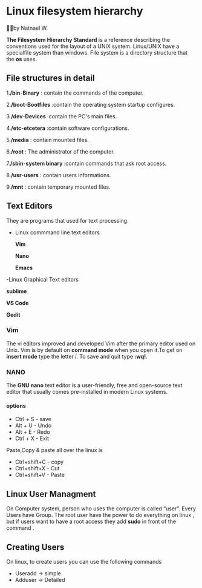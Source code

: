 # Linux filesystem hierarchy

✍🏻by Natnael W.

**The Filesystem Hierarchy Standard** is a reference describing the conventions used for the layout of a UNIX system.
 Linux/UNIX have a specialfile system than windows.
 File system is a directory structure that the **os** uses.

 ## File structures in detail

 1.**/bin**-**Binary** : contain the commands of the computer.
 
 2.**/boot**-**Bootfiles** :contain the operating system startup configures.

 3.**/dev**-**Devices** :contain the PC's main files.

 4.**/etc**-**etcetera** :contain software configurations.

 5.**/media** : contain mounted files.

 6.**/root** : The administrator of the computer.

 7.**/sbin**-**system binary** :contain commands that ask root 
 access.

8.**/usr**-**users** : contain users informations.

9.**/mnt** : contain temporary mounted files.

## Text Editors

They are programs that used for text processing.

- Linux commmand line text editors 
    
    **Vim**

    **Nano**

    **Emacs**

-Linux Graphical Text editors
   
   **sublime**

   **VS Code**

   **Gedit**

### Vim

The vi editors improved and developed Vim after the primary editor used on Unix. Vim is by default on **command mode** when you open it.To get on **insert mode** type the letter *i*.
To save and quit type **:wq!**.

### NANO

The **GNU nano** text editor is a user-friendly,
free and open-source text editor that
usually comes pre-installed in modern Linux
systems.

#### options
- Ctrl + S - save
- Alt + U - Undo 
- Alt + E - Redo
- Ctrl + X - Exit

Paste,Copy & paste all over the linux is
- Ctrl+shift+C - copy
- Ctrl+shift+X - Cut
- Ctrl+shift+V - Paste

## Linux User Managment

On Computer system, person who uses the computer is called “user”. Every Users have Group.
The root user have the power to do everything on linux ,
but if users want to have a root access they add **sudo** in front of the command .

## Creating Users

On linux, to create users you can use the following commands
- Useradd -> simple
- Adduser -> Detailed
